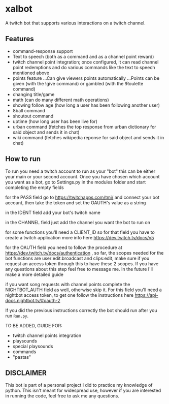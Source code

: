 # xalbot

A twitch bot that supports various interactions on a twitch channel.

## Features


- command-response support
- Text to speech (both as a command and as a channel point reward)
- twitch channel point integration; once configured, it can read channel point redemptions and do various commands like the text to speech mentioned above
- points feature
...Can give viewers points automatically
...Points can be given (with the !give command) or gambled (with the !Roulette command)    
- changing title/game
- math (can do many different math operations)
- showing follow age (how long a user has been following another user)
- 8ball command
- shoutout command
- uptime (how long user has been live for)
- urban command (fetches the top response from urban dictionary for said object and sends it in chat)
- wiki command (fetches wikipedia reponse for said object and sends it in chat)



## How to run
To run you need a twitch account to run as your "bot" this can be either your main or your second account.
Once you have chosen which account you want as a bot, go to Settings.py in the modules folder and start completing the empty fields

for the PASS field go to https://twitchapps.com/tmi/ and connect your bot account, then take the token and set the OAUTH's value as a string

in the IDENT field add your bot's twitch name

in the CHANNEL field just add the channel you want the bot to run on

for some functions you'll need a CLIENT_ID so for that field you have to create a twitch application more info here https://dev.twitch.tv/docs/v5

for the OAUTH field you need to follow the procedure at https://dev.twitch.tv/docs/authentication , so far, the scopes needed for the bot functions are user:edit:broadcast and clips:edit, make sure if you request an access token through this to have these 2 scopes. If you have any questions about this step feel free to message me. In the future I'll make a more detailed guide

if you want song requests with channel points complete the NIGHTBOT_AUTH field as well, otherwise skip it. For this field you'll need a nightbot access token, to get one follow the instructions here https://api-docs.nightbot.tv/#oauth-2

If you did the previous instructions correctly the bot should run after you run `Run.py`.

TO BE ADDED, GUIDE FOR:
- twitch channel points integration
- playsounds
- special playsounds
- commands
- "pastas"







## DISCLAIMER

This bot is part of a personal project I did to practice my knowledge of python. This isn't meant for widespread use, however if you are interested in running the code, feel free to ask me any questions.
